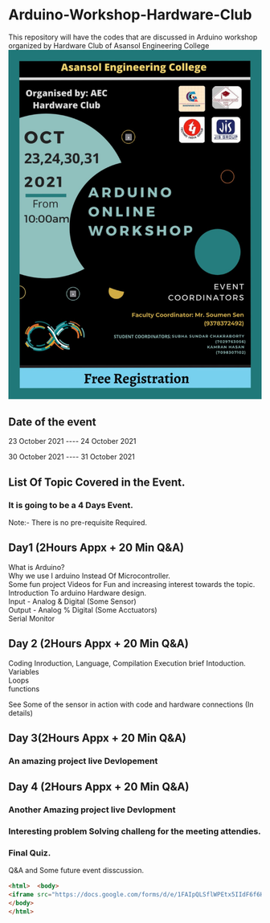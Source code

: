 # Arduino-Workshop-Hardware-Club
This repository will have the codes that are discussed in Arduino workshop organized by Hardware Club of Asansol Engineering College 
![alt text](https://github.com/kamran-hassan/Arduino-Workshop-Hardware-Club/blob/main/poster.jpeg?raw=true)
## Date of the event

23 October 2021          ----               24 October 2021

30 October 2021          ----               31 October 2021


## List Of Topic Covered in the Event.

### It is going to be a 4 Days Event.
  Note:- There is no pre-requisite Required.
  ## Day1 (2Hours Appx + 20 Min Q&A)
   
   What is Arduino? <br>
   Why we use I arduino Instead Of Microcontroller. <br>
   Some fun project Videos for Fun and increasing interest towards the topic. <br>
   Introduction To arduino Hardware design. <br>
   Input - Analog & Digital   (Some Sensor) <br>
   Output - Analog % Digital  (Some Acctuators)<br> 
   Serial Monitor <br>
   
   ## Day 2 (2Hours Appx + 20 Min Q&A)
   
   Coding Inroduction, Language, Compilation Execution brief Intoduction. <br>
   Variables <br>
   Loops <br>
   functions  <br>
   
   See Some of the sensor in action with code and hardware connections (In details)  <br>
   
   ## Day 3(2Hours Appx + 20 Min Q&A)  <br>
  
   ### An amazing project live Devlopement <br>
   
   ## Day 4 (2Hours Appx + 20 Min Q&A)  <br>
   
   ### Another Amazing project live Devlopment  <br>
   
   ### Interesting problem Solving challeng for the meeting attendies.  <br>
   ### Final Quiz.  <br>
   Q&A and Some future event disscussion.   <br>
   ```html
<html>  <body>
 <iframe src="https://docs.google.com/forms/d/e/1FAIpQLSflWPEtx5IIdF6f6HqUh5vRqObkVdxjaKXNBySChmosQqtc0A/viewform?embedded=true" width="640" height="500" frameborder="0" marginheight="0" marginwidth="0">Loading…</iframe>  
  </body>
</html>
```
